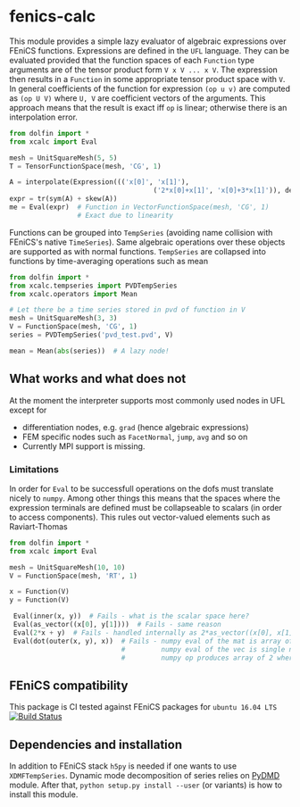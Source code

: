 # fenics-calc
This module provides a simple lazy evaluator of algebraic expressions over FEniCS functions. Expressions are defined in the `UFL` language. They can be evaluated provided that the function spaces of each `Function` type arguments are of the tensor product form `V x V ... x V`. The expression then results in a `Function` in some appropriate tensor product space with `V`. In general coefficients of the function for expression `(op u v)` are computed as `(op U V)` where `U, V` are coefficient vectors of the arguments. This approach means that the result is exact iff `op` is linear; otherwise there is an interpolation error.

````python
from dolfin import *
from xcalc import Eval

mesh = UnitSquareMesh(5, 5)
T = TensorFunctionSpace(mesh, 'CG', 1)

A = interpolate(Expression((('x[0]', 'x[1]'),
                                    ('2*x[0]+x[1]', 'x[0]+3*x[1]')), degree=1), T)
expr = tr(sym(A) + skew(A))
me = Eval(expr)  # Function in VectorFunctionSpace(mesh, 'CG', 1)
                 # Exact due to linearity
````

Functions can be grouped into `TempSeries` (avoiding name collision with FEniCS's native `TimeSeries`). Same algebraic operations over these objects are supported as with normal functions. `TempSeries` are collapsed into functions by time-averaging operations such as mean

````python
from dolfin import *
from xcalc.tempseries import PVDTempSeries
from xcalc.operators import Mean

# Let there be a time series stored in pvd of function in V
mesh = UnitSquareMesh(3, 3)
V = FunctionSpace(mesh, 'CG', 1)
series = PVDTempSeries('pvd_test.pvd', V)

mean = Mean(abs(series))  # A lazy node! 
````

## What works and what does not
At the moment the interpreter supports most commonly used nodes in UFL except for
- differentiation nodes, e.g. `grad` (hence algebraic expressions)
- FEM specific nodes such as `FacetNormal`, `jump`, `avg` and so on 
- Currently MPI support is missing.

### Limitations
In order for `Eval` to be successfull operations on the dofs must translate nicely to `numpy`. Among other things this means that the spaces where the expression terminals are defined must be collapseable to scalars (in order to access components). This rules out vector-valued elements such as Raviart-Thomas

````python
from dolfin import *
from xcalc import Eval

mesh = UnitSquareMesh(10, 10)
V = FunctionSpace(mesh, 'RT', 1)

x = Function(V)
y = Function(V)

 Eval(inner(x, y))  # Fails - what is the scalar space here?
 Eval(as_vector((x[0], y[1])))  # Fails - same reason
 Eval(2*x + y)  # Fails - handled internally as 2*as_vector((x[0], x[1])) + y
 Eval(dot(outer(x, y), x))  # Fails - numpy eval of the mat is array of length 2
                            #         numpy eval of the vec is single number
                            #         numpy op produces array of 2 where 1 is expected 
````

## FEniCS compatibility
This package is CI tested against FEniCS packages for `ubuntu 16.04 LTS` [![Build Status](https://travis-ci.org/MiroK/fenics-calc.svg?branch=master)](https://travis-ci.org/MiroK/fenics-calc)

## Dependencies and installation
In addition to FEniCS stack `h5py` is needed if one wants to use `XDMFTempSeries`. Dynamic mode decomposition of series relies on [PyDMD](https://github.com/mathLab/PyDMD) module. After that, `python setup.py install --user` (or variants) is how to install this module. 